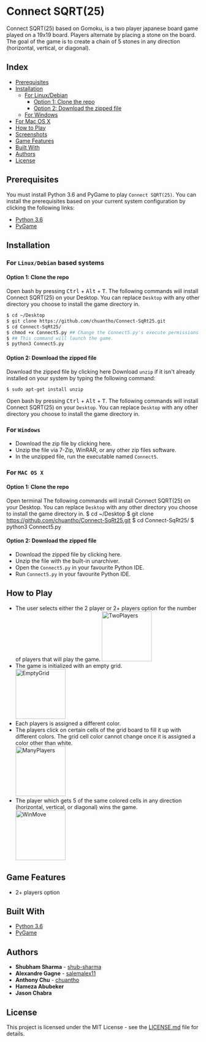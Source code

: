 # Connect SQRT(25)

Connect SQRT(25) based on Gomoku, is a two player japanese board game played on a 19x19 board. Players alternate by placing a stone on the board. The goal of the game is to create a chain of 5 stones in any direction (horizontal, vertical, or diagonal).

## Index
-  [Prerequisites](https://github.com/chuantho/Connect-SqRt25#prerequisites)
- [Installation](https://github.com/chuantho/Connect-SqRt25#installation)
    -  [For Linux/Debian](https://github.com/chuantho/Connect-SqRt25#linuxdebian-based-systems)
        - [Option 1: Clone the repo](https://github.com/chuantho/Connect-SqRt25#option-1-clone-the-repo)
        - [Option 2: Download the zipped file](https://github.com/chuantho/Connect-SqRt25#option-2-download-the-zipped-file)
    - [For Windows](https://github.com/chuantho/Connect-SqRt25#Prerequisites)
- [For Mac OS X](https://github.com/chuantho/Connect-SqRt25#for-mac-os-x)
- [How to Play](https://github.com/chuantho/Connect-SqRt25#how-to-play)
- [Screenshots](https://github.com/chuantho/Connect-SqRt25#screenshots)
- [Game Features](https://github.com/chuantho/Connect-SqRt25#game-features)
- [Built With](https://github.com/chuantho/Connect-SqRt25#built-with)
- [Authors](https://github.com/chuantho/Connect-SqRt25#authors)
- [License](https://github.com/chuantho/Connect-SqRt25#license)

## Prerequisites
You must install Python 3.6 and PyGame to play ```Connect SQRT(25)```. You can install the prerequisites based on your current system configuration by clicking the following links:
* [Python 3.6](https://www.python.org/downloads/release/python-360/)
* [PyGame](https://www.pygame.org/)

## Installation
### For `Linux/Debian` based systems
#### Option 1: Clone the repo
Open bash by pressing <kbd>Ctrl</kbd> + <kbd>Alt</kbd> + <kbd>T</kbd>.
The following commands will install Connect SQRT(25) on your Desktop. You can replace ```Desktop``` with any other directory you choose to install the game directory in.
```bash
$ cd ~/Desktop
$ git clone https://github.com/chuantho/Connect-SqRt25.git
$ cd Connect-SqRt25/
$ chmod +x Connect5.py ## Change the Connect5.py's execute permissions
$ ## This command will launch the game.
$ python3 Connect5.py
```
#### Option 2: Download the zipped file
Download the zipped file by clicking here
Download ```unzip``` if it isn't already installed on your system by typing the following command:
```bash
$ sudo apt-get install unzip
```
Open bash by pressing <kbd>Ctrl</kbd> + <kbd>Alt</kbd> + <kbd>T</kbd>.
The following commands will install Connect SQRT(25) on your ```Desktop```. You can replace ```Desktop``` with any other directory you choose to install the game directory in.

### For ```Windows```
* Download the zip file by clicking here.
* Unzip the file via 7-Zip, WinRAR, or any other zip files software.
* In the unzipped file, run the executable named ```Connect5```.

### For ```MAC OS X```
#### Option 1: Clone the repo
Open terminal
The following commands will install Connect SQRT(25) on your Desktop. You can replace ```Desktop``` with any other directory you choose to install the game directory in.
$ cd ~/Desktop
$ git clone https://github.com/chuantho/Connect-SqRt25.git
$ cd Connect-SqRt25/
$ python3 Connect5.py
#### Option 2: Download the zipped file
* Download the zipped file by clicking here.
* Unzip the file with the built-in unarchiver.
* Open the ```Connect5.py``` in your favourite Python IDE.
* Run ```Connect5.py``` in your favourite Python IDE.




## How to Play
* The user selects either the 2 player or 2+ players option for the number of players that will play the game. 
    <img width="130" alt="TwoPlayers" src="https://user-images.githubusercontent.com/47638467/54714760-2733ec00-4b28-11e9-82db-3d899d7af731.png">
* The game is initialized with an empty grid.                            
    <img width="130" alt="EmptyGrid" src="https://user-images.githubusercontent.com/47638467/54714607-b7bdfc80-4b27-11e9-92d9-3beb86d3d28c.png">
* Each players is assigned a different color.                     
* The players click on certain cells of the grid board to fill it up with different colors. The grid cell color cannot change once it is assigned a color other than white.                    
    <img width="130" alt="ManyPlayers" src="https://user-images.githubusercontent.com/47638467/54714741-1d11ed80-4b28-11e9-9d62-898463ac6640.png">
* The player which gets 5 of the same colored cells in any direction (horizontal, vertical, or diagonal) wins the game.      
    <img width="130" alt="WinMove" src="https://user-images.githubusercontent.com/47638467/54714723-0ec3d180-4b28-11e9-9191-2686984959af.png">

## Game Features
* 2+ players option

## Built With

* [Python 3.6](https://www.python.org/)
* [PyGame](https://www.pygame.org/)

## Authors

* **Shubham Sharma** - [shub-sharma](https://github.com/shub-sharma)
* **Alexandre Gagne** - [salemalex11](https://github.com/salemalex11)
* **Anthony Chu** - [chuantho](https://github.com/chuantho)
* **Hameza Abubeker**
* **Jason Chabra**

## License
This project is licensed under the MIT License - see the [LICENSE.md](LICENSE.md) file for details.
